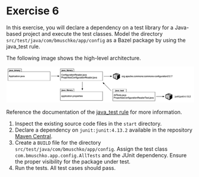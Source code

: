 # Exercise 6

In this exercise, you will declare a dependency on a test library for a Java-based project and execute the test classes. Model the directory `src/test/java/com/bmuschko/app/config` as a Bazel package by using the java_test rule.

The following image shows the high-level architecture.

![java-test](imgs/java-test.png)

Reference the documentation of the [java_test rule](https://bazel.build/reference/be/java#java_test) for more information.

1. Inspect the existing source code files in the `start` directory.
2. Declare a dependency on `junit:junit:4.13.2` available in the repository [Maven Central](https://repo1.maven.org/maven2).
3. Create a `BUILD` file for the directory `src/test/java/com/bmuschko/app/config`. Assign the test class `com.bmuschko.app.config.AllTests` and the JUnit dependency. Ensure the proper visibility for the package under test.
4. Run the tests. All test cases should pass.
